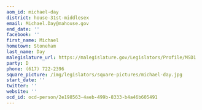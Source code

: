 ```yaml
---
aom_id: michael-day
district: house-31st-middlesex
email: Michael.Day@mahouse.gov
end_date: ''
facebook: ''
first_name: Michael
hometown: Stoneham
last_name: Day
malegislature_url: https://malegislature.gov/Legislators/Profile/MSD1
party: D
phone: (617) 722-2396
square_picture: /img/legislators/square-pictures/michael-day.jpg
start_date: ''
twitter: ''
website: ''
ocd_id: ocd-person/2e198563-4aeb-499b-8333-b4a46b605491
---
```

